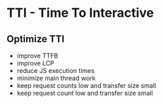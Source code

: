 # TTI - Time To Interactive

## Optimize TTI
- improve TTFB
- improve LCP
- reduce JS execution times
- minimize main thread work
- keep request counts low and transfer size small
- keep request count low and transfer size small